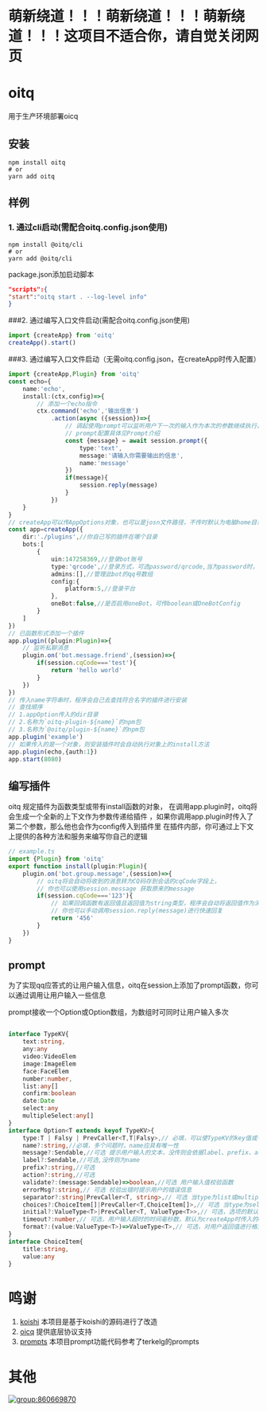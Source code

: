 # 萌新绕道！！！萌新绕道！！！萌新绕道！！！这项目不适合你，请自觉关闭网页
# oitq
用于生产环境部署oicq
## 安装
```shell
npm install oitq
# or
yarn add oitq
```
## 样例
### 1. 通过cli启动(需配合oitq.config.json使用)

```shell
npm install @oitq/cli
# or
yarn add @oitq/cli
```
package.json添加启动脚本
```json
"scripts":{
"start":"oitq start . --log-level info"
}
```

###2. 通过编写入口文件启动(需配合oitq.config.json使用)
```typescript
import {createApp} from 'oitq'
createApp().start()
```
###3. 通过编写入口文件启动（无需oitq.config.json，在createApp时传入配置）

```typescript
import {createApp,Plugin} from 'oitq'
const echo={
    name:'echo',
    install:(ctx,config)=>{
        // 添加一个echo指令
        ctx.command('echo','输出信息')
            .action(async ({session})=>{
                // 调起使用prompt可以监听用户下一次的输入作为本次的参数继续执行，
                // prompt配置具体见Prompt介绍
                const {message} = await session.prompt({
                    type:'text',
                    message:'请输入你需要输出的信息',
                    name:'message'
                })
                if(message){
                    session.reply(message)
                }
            })
    }
}
// createApp可以传AppOptions对象，也可以是josn文件路径，不传时默认为电脑home目录下的.oitq/oitq.json
const app=createApp({
    dir:'./plugins',//你自己写的插件在哪个目录
    bots:[
        {
            uin:147258369,//登录bot账号
            type:'qrcode',//登录方式，可选password/qrcode,当为password时，需配置password字段
            admins:[],//管理此bot的qq号数组
            config:{
                platform:5,//登录平台
            },
            oneBot:false,//是否启用oneBot，可传boolean或OneBotConfig
        }
    ]
})
// 已函数形式添加一个插件
app.plugin((plugin:Plugin)=>{
    // 监听私聊消息
    plugin.on('bot.message.friend',(session)=>{
        if(session.cqCode==='test'){
            return 'hello world'
        }
    })
})
// 传入name字符串时，程序会自己去查找符合名字的插件进行安装
// 查找顺序
// 1.appOption传入的dir目录
// 2.名称为`oitq-plugin-${name}`的npm包
// 3.名称为`@oitq/plugin-${name}`的npm包
app.plugin('example')
// 如果传入的是一个对象，则安装插件时会自动执行对象上的install方法
app.plugin(echo,{auth:1})
app.start(8080)
```
## 编写插件
oitq 规定插件为函数类型或带有install函数的对象，
在调用app.plugin时，oitq将会生成一个全新的上下文作为参数传递给插件
，如果你调用app.plugin时传入了第二个参数，那么他也会作为config传入到插件里
在插件内部，你可通过上下文上提供的各种方法和服务来编写你自己的逻辑

```typescript
// example.ts
import {Plugin} from 'oitq'
export function install(plugin:Plugin){
    plugin.on('bot.group.message',(session)=>{
        // oitq将会自动将收到的消息转为CQ码存到会话的cqCode字段上，
        // 你也可以使用session.message 获取原来的message
        if(session.cqCode==='123'){
            // 如果回调函数有返回值且返回值为string类型，程序会自动将返回值作为消息发送至对应群
            // 你也可以手动调用session.reply(message)进行快速回复
            return '456'
        }
    })
}
```
## prompt
为了实现qq应答式的让用户输入信息，oitq在session上添加了prompt函数，你可以通过调用让用户输入一些信息

prompt接收一个Option或Option数组，为数组时可同时让用户输入多次
```typescript

interface TypeKV{
    text:string,
    any:any
    video:VideoElem
    image:ImageElem
    face:FaceElem
    number:number,
    list:any[]
    confirm:boolean
    date:Date
    select:any
    multipleSelect:any[]
}
interface Option<T extends keyof TypeKV>{
    type:T | Falsy | PrevCaller<T,T|Falsy>,// 必填，可以使TypeKV的key值或一个返回值为TypeKv的key值得函数
    name?:string,//必填，多个问题时，name应具有唯一性
    message?:Sendable,//可选 提示用户输入的文本，没传则会依据label、prefix、action拼接以提示用户，拼接规则(prefix+action+label)
    label?:Sendable,//可选,没传则为name
    prefix?:string,//可选
    action?:string,//可选
    validate?:(message:Sendable)=>boolean,//可选 用户输入值校验函数
    errorMsg?:string,// 可选 校验出错时提示用户的错误信息
    separator?:string|PrevCaller<T, string>,// 可选 当type为list或multipleSelect时为必传，确定值之间的分隔标识
    choices?:ChoiceItem[]|PrevCaller<T,ChoiceItem[]>,// 可选 当type为select或multipleSelect时必传，提供个用户选择的列表，
    initial?:ValueType<T>|PrevCaller<T, ValueType<T>>,// 可选，选项的默认值
    timeout?:number,// 可选，用户输入超时的时间毫秒数，默认为createApp时传入的delay.prompt值
    format?:(value:ValueType<T>)=>ValueType<T>,// 可选，对用户返回值进行格式化的函数
}
interface ChoiceItem{
    title:string,
    value:any
}
```
# 鸣谢
1. [koishi](https://github.com/koishijs/koishi) 本项目是基于koishi的源码进行了改造
3. [oicq](https://github.com/takayama-lily/oicq) 提供底层协议支持
2. [prompts](https://github.com/terkelg/prompts) 本项目prompt功能代码参考了terkelg的prompts
# 其他

[![group:860669870](https://img.shields.io/badge/group-860669870-blue)](https://jq.qq.com/?_wv=1027&k=B22VGXov)
